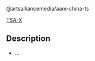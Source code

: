 @artsalliancemedia/aam-china-ts

[TSA-X](https://artsalliancemedia.atlassian.net/browse/TSA-X)

Description
---

* ...
